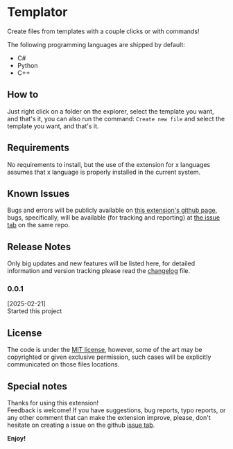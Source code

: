 # Templator

Create files from templates with a couple clicks or with commands!

<!-- TODO: Add Gifts -->

The following programming languages are shipped by default:

- C#
- Python
- C++

## How to

Just right click on a folder on the explorer, select the template you want, and that's it, you can also run the command: `Create new file` and select the template you want, and that's it.

## Requirements

No requirements to install, but the use of the extension for x languages assumes that x language is properly installed in the current system.

<!-- ## You can create your own templates

Simply add as many languages as you want 
 -->

## Known Issues

Bugs and errors will be publicly available on [this extension's github page](https://github.com/faultyblaster/Templator), bugs, specifically, will be available (for tracking and reporting) at [the issue tab](https://github.com/faultyblaster/Templator/issues) on the same repo.

## Release Notes

Only big updates and new features will be listed here, for detailed information and version tracking please read the [changelog](/CHANGELOG.md) file.

### 0.0.1

[2025-02-21]  
Started this project

## License

The code is under the [MIT license](/LICENSE), however, some of the art may be copyrighted or given exclusive permission, such cases will be explicitly communicated on those files locations.

## Special notes

Thanks for using this extension!  
Feedback is welcome! If you have suggestions, bug reports, typo reports, or any other comment that can make the extension improve, please, don't hesitate on creating a issue on the github [issue tab](https://github.com/faultyblaster/Templator/issues).

**Enjoy!**
